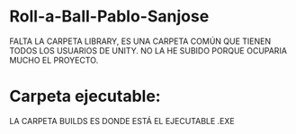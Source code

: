 # Roll-a-Ball-Pablo-Sanjose
FALTA LA CARPETA LIBRARY, ES UNA CARPETA COMÚN QUE TIENEN TODOS LOS USUARIOS DE UNITY. NO LA HE SUBIDO PORQUE OCUPARIA MUCHO EL PROYECTO.
# Carpeta ejecutable:
LA CARPETA BUILDS ES DONDE ESTÁ EL EJECUTABLE .EXE
